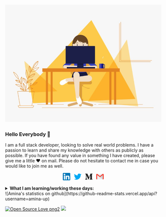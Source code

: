 

# ![amina](https://github.com/amina-up/amina-up/blob/main/banner%20github.gif)

### Hello Everybody 👋 

I am a full stack developer,  looking to solve real world problems. I have a passion to learn and share my knowledge with others as publicly as possible. If you have found any value in something I have created, please give me a little ♥ on mail. Please do not hesitate to contact me in case you would like to join me as well.

<p align='center'>
  <a href="https://www.linkedin.com/in/amina-laabidi-38490b1a1/"><img height="24" src="https://github.com/amina-up/amina-up/blob/main/linkedin.png"></a>&nbsp;&nbsp;
    <a href="https://twitter.com/Amina66167255"><img height="24" src="https://github.com/amina-up/amina-up/blob/main/twitter.png"></a>&nbsp;&nbsp;
  <a href="https://aminalaabidi2018.medium.com/"><img height="24" src="https://github.com/amina-up/amina-up/blob/main/medium.png"></a>&nbsp;&nbsp;
  <a href="https://mail.google.com/mail/u/0/#inbox"><img height="24" src="https://github.com/amina-up/amina-up/blob/main/gmail%20(1).png"></a>
 
</p>
<details>
 <summary><strong>What I am learning/working these days:</strong></summary>
 
   - Web socket.io <br/>
   - Next JS <br/>
   - Advanced PHP<br/>
   - Devops <br/>
 
</details>
![Amina's statistics on github](https://github-readme-stats.vercel.app/api?username=amina-up)


<p> 

[![Open Source Love png2](https://badges.frapsoft.com/os/v2/open-source.png?v=103)](https://github.com/ellerbrock/open-source-badges/)
<img src="https://visitor-badge.glitch.me/badge?page_id=emicheldev.visitor-badge"/> 
</p>


